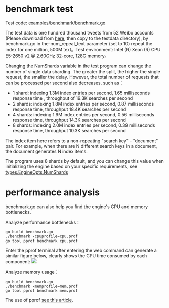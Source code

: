 benchmark test
====

Test code: [examples/benchmark/benchmark.go](/examples/benchmark/benchmark.go)

The test data is one hundred thousand tweets from 52 Weibo accounts (Please download from [here](https://raw.githubusercontent.com/huichen/wukong/43f20b4c0921cc704cf41fe8653e66a3fcbb7e31/testdata/weibo_data.txt), then copy to the testdata directory), by benchmark.go in the-num_repeat_text parameter (set to 10) repeat the index for one million, 500M text。Test environment: Intel (R) Xeon (R) CPU E5-2650 v2 @ 2.60GHz 32-core, 128G memory。

Changing the NumShards variable in the test program can change the number of single data sharding. The greater the split, the higher the single request, the smaller the delay. However, the total number of requests that can be processed per second also decreases, such as：

- 1 shard: indexing 1.3M index entries per second, 1.65 milliseconds response time , throughput of 19.3K searches per second
- 2 shards: indexing 1.8M index entries per second, 0.87 milliseconds response time, throughput 18.4K searches per second
- 4 shards: indexing 1.9M index entries per second, 0.56 milliseconds response time, throughput 14.3K searches per second
- 8 shards: indexing 2.0M index entries per second, 0.39 milliseconds response time, throughput 10.3K searches per second

The index item here refers to a non-repeating "search key" - "document" pair. For example, when there are N different search keys in a document, the document generates N index items.

The program uses 8 shards by default, and you can change this value when initializing the engine based on your specific requirements, see [types.EngineOpts.NumShards](/types/engine_init_options.go)

# performance analysis

benchmark.go can also help you find the engine's CPU and memory bottlenecks.

Analyze performance bottlenecks：
```
go build benchmark.go
./benchmark -cpuprofile=cpu.prof
go tool pprof benchmark cpu.prof
```

Enter the pprof terminal after entering the web command can generate a similar figure below, clearly shows the CPU time consumed by each component:
![](https://raw.github.com/go-ego/riot/master/docs/zh/cpu.png)

Analyze memory usage：
```
go build benchmark.go
./benchmark -memprofile=mem.prof
go tool pprof benchmark mem.prof
```

The use of pprof [see this article](http://blog.golang.org/profiling-go-programs).
